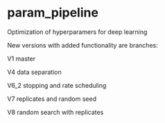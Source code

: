 # param_pipeline
Optimization of hyperparamers for deep learning 

New versions with added functionality are branches:

  V1 master
  
  V4 data separation
  
  V6_2 stopping and rate scheduling
  
  V7 replicates and random seed
  
  V8 random search with replicates
